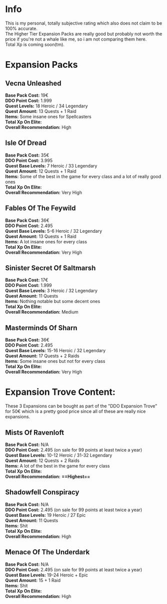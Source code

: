 
# Info <br>
This is my personal, totally subjective rating which also does not claim to be 100% accurate. <br>
The Higher Tier Expansion Packs are really good but probably not worth the price if you're not a whale like me, so i am not comparing them here. <br>
Total Xp is coming soon(tm). <br>
# Expansion Packs <br>
## Vecna Unleashed <br>
**Base Pack Cost:** 19€ <br>
**DDO Point Cost:** 1.999 <br>
**Quest Levels:** 18 Heroic / 34 Legendary <br>
**Quest Amount:** 13 Quests + 1 Raid <br>
**Items:** Some insane ones for Spellcasters <br>
**Total Xp On Elite:** <br>
**Overall Recommendation:** High <br>

## Isle Of Dread <br>
**Base Pack Cost:** 35€ <br>
**DDO Point Cost:** 3.995 <br>
**Quest Base Levels:** 7 Heroic / 33 Legendary <br>
**Quest Amount:** 12 Quests + 1 Raid <br>
**Items:** Some of the best in the game for every class and a lot of really good ones <br>
**Total Xp On Elite:** <br>
**Overall Recommendation:** Very High <br>


## Fables Of The Feywild <br>
**Base Pack Cost:** 36€ <br>
**DDO Point Cost:** 2.495 <br>
**Quest Base Levels:** 5-6 Heroic / 32 Legendary <br>
**Quest Amount:** 13 Quests + 1 Raid <br>
**Items:** A lot insane ones for every class <br>
**Total Xp On Elite:** <br>
**Overall Recommendation:** Very High <br>


## Sinister Secret Of Saltmarsh <br>
**Base Pack Cost:** 17€ <br>
**DDO Point Cost:** 1.999 <br> 
**Quest Base Levels:** 3 Heroic / 32 Legendary <br>
**Quest Amount:** 11 Quests <br>
**Items:** Nothing notable but some decent ones <br>
**Total Xp On Elite:** <br>
**Overall Recommendation:** Medium <br>


## Masterminds Of Sharn <br>
**Base Pack Cost:** 36€ <br>
**DDO Point Cost:** 2.495 <br>
**Quest Base Levels:** 15-16 Heroic / 32 Legendary <br>
**Quest Amount:** 17 Quests + 2 Raids <br>
**Items:** Some insane ones but not for every class <br>
**Total Xp On Elite:** <br>
**Overall Recommendation:** Very High <br>


# Expansion Trove Content: <br>
These 3 Expansions can be bought as part of the "DDO Expansion Trove" for 50€ which is a pretty good price since all of these are really nice expansions. <br>
## Mists Of Ravenloft <br>
**Base Pack Cost:** N/A <br>
**DDO Point Cost:** 2.495 (on sale for 99 points at least twice a year) <br>
**Quest Base Levels:** 10-12 Heroic / 31-32 Legendary <br>
**Quest Amount:** 12 Quests + 2 Raids <br>
**Items:** A lot of the best in the game for every class <br>
**Total Xp On Elite:** <br>
**Overall Recommendation:** **==Highest==** <br>

## Shadowfell Conspiracy <br>
**Base Pack Cost:** N/A <br>
**DDO Point Cost:** 2.495 (on sale for 99 points at least twice a year) <br>
**Quest Base Levels:** 19 Heroic / 27 Epic <br>
**Quest Amount:** 11 Quests <br>
**Items:** Shit <br>
**Total Xp On Elite:** <br>
**Overall Recommendation:** High <br>

## Menace Of The Underdark <br>
**Base Pack Cost:** N/A <br>
**DDO Point Cost:** 2.495 (on sale for 99 points at least twice a year) <br>
**Quest Base Levels:** 19-24 Heroic + Epic <br>
**Quest Amount:** 15 + 1 Raid <br>
**Items:** Shit <br>
**Total Xp On Elite:** <br>
**Overall Recommendation:** High <br>

